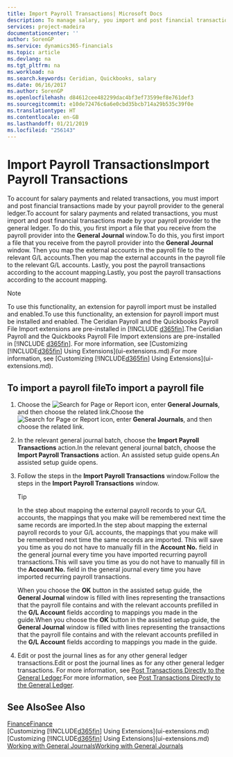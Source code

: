 ```yaml
---
title: Import Payroll Transactions| Microsoft Docs
description: To manage salary, you import and post financial transactions from your payroll provider to the general ledger, using a payroll extension such as Ceridian or Quickbooks.
services: project-madeira
documentationcenter: ''
author: SorenGP
ms.service: dynamics365-financials
ms.topic: article
ms.devlang: na
ms.tgt_pltfrm: na
ms.workload: na
ms.search.keywords: Ceridian, Quickbooks, salary
ms.date: 06/16/2017
ms.author: SorenGP
ms.openlocfilehash: d84612cee482299dac4bf3ef73599ef8e761def3
ms.sourcegitcommit: e10de72476c6a6e0cbd35bcb714a29b535c39f0e
ms.translationtype: HT
ms.contentlocale: en-GB
ms.lasthandoff: 01/21/2019
ms.locfileid: "256143"
---
```

# <a name="import-payroll-transactions"></a><span data-ttu-id="5e33b-103">Import Payroll Transactions</span><span class="sxs-lookup"><span data-stu-id="5e33b-103">Import Payroll Transactions</span></span>
<span data-ttu-id="5e33b-104">To account for salary payments and related transactions, you must import and post financial transactions made by your payroll provider to the general ledger.</span><span class="sxs-lookup"><span data-stu-id="5e33b-104">To account for salary payments and related transactions, you must import and post financial transactions made by your payroll provider to the general ledger.</span></span> <span data-ttu-id="5e33b-105">To do this, you first import a file that you receive from the payroll provider into the **General Journal** window.</span><span class="sxs-lookup"><span data-stu-id="5e33b-105">To do this, you first import a file that you receive from the payroll provider into the **General Journal** window.</span></span> <span data-ttu-id="5e33b-106">Then you map the external accounts in the payroll file to the relevant G/L accounts.</span><span class="sxs-lookup"><span data-stu-id="5e33b-106">Then you map the external accounts in the payroll file to the relevant G/L accounts.</span></span> <span data-ttu-id="5e33b-107">Lastly, you post the payroll transactions according to the account mapping.</span><span class="sxs-lookup"><span data-stu-id="5e33b-107">Lastly, you post the payroll transactions according to the account mapping.</span></span>

> [!NOTE]
>   <span data-ttu-id="5e33b-108">To use this functionality, an extension for payroll import must be installed and enabled.</span><span class="sxs-lookup"><span data-stu-id="5e33b-108">To use this functionality, an extension for payroll import must be installed and enabled.</span></span> <span data-ttu-id="5e33b-109">The Ceridian Payroll and the Quickbooks Payroll File Import extensions are pre-installed in [!INCLUDE [d365fin](includes/d365fin_md.md)].</span><span class="sxs-lookup"><span data-stu-id="5e33b-109">The Ceridian Payroll and the Quickbooks Payroll File Import extensions are pre-installed in [!INCLUDE [d365fin](includes/d365fin_md.md)].</span></span> <span data-ttu-id="5e33b-110">For more information, see [Customizing [!INCLUDE[d365fin](includes/d365fin_md.md)] Using Extensions](ui-extensions.md).</span><span class="sxs-lookup"><span data-stu-id="5e33b-110">For more information, see [Customizing [!INCLUDE[d365fin](includes/d365fin_md.md)] Using Extensions](ui-extensions.md).</span></span>

## <a name="to-import-a-payroll-file"></a><span data-ttu-id="5e33b-111">To import a payroll file</span><span class="sxs-lookup"><span data-stu-id="5e33b-111">To import a payroll file</span></span>
1. <span data-ttu-id="5e33b-112">Choose the ![Search for Page or Report](media/ui-search/search_small.png "Search for Page or Report icon") icon, enter **General Journals**, and then choose the related link.</span><span class="sxs-lookup"><span data-stu-id="5e33b-112">Choose the ![Search for Page or Report](media/ui-search/search_small.png "Search for Page or Report icon") icon, enter **General Journals**, and then choose the related link.</span></span>
2. <span data-ttu-id="5e33b-113">In the relevant general journal batch, choose the **Import Payroll Transactions** action.</span><span class="sxs-lookup"><span data-stu-id="5e33b-113">In the relevant general journal batch, choose the **Import Payroll Transactions** action.</span></span> <span data-ttu-id="5e33b-114">An assisted setup guide opens.</span><span class="sxs-lookup"><span data-stu-id="5e33b-114">An assisted setup guide opens.</span></span>
3. <span data-ttu-id="5e33b-115">Follow the steps in the **Import Payroll Transactions** window.</span><span class="sxs-lookup"><span data-stu-id="5e33b-115">Follow the steps in the **Import Payroll Transactions** window.</span></span>

    > [!TIP]  
   >   <span data-ttu-id="5e33b-116">In the step about mapping the external payroll records to your G/L accounts, the mappings that you make will be remembered next time the same records are imported.</span><span class="sxs-lookup"><span data-stu-id="5e33b-116">In the step about mapping the external payroll records to your G/L accounts, the mappings that you make will be remembered next time the same records are imported.</span></span> <span data-ttu-id="5e33b-117">This will save you time as you do not have to manually fill in the **Account No.** field in the general journal every time you have imported recurring payroll transactions.</span><span class="sxs-lookup"><span data-stu-id="5e33b-117">This will save you time as you do not have to manually fill in the **Account No.** field in the general journal every time you have imported recurring payroll transactions.</span></span>   

    <span data-ttu-id="5e33b-118">When you choose the **OK** button in the assisted setup guide, the **General Journal** window is filled with lines representing the transactions that the payroll file contains and with the relevant accounts prefilled in the **G/L Account** fields according to mappings you made in the guide.</span><span class="sxs-lookup"><span data-stu-id="5e33b-118">When you choose the **OK** button in the assisted setup guide, the **General Journal** window is filled with lines representing the transactions that the payroll file contains and with the relevant accounts prefilled in the **G/L Account** fields according to mappings you made in the guide.</span></span>
4. <span data-ttu-id="5e33b-119">Edit or post the journal lines as for any other general ledger transactions.</span><span class="sxs-lookup"><span data-stu-id="5e33b-119">Edit or post the journal lines as for any other general ledger transactions.</span></span> <span data-ttu-id="5e33b-120">For more information, see [Post Transactions Directly to the General Ledger](finance-how-post-transactions-directly.md).</span><span class="sxs-lookup"><span data-stu-id="5e33b-120">For more information, see [Post Transactions Directly to the General Ledger](finance-how-post-transactions-directly.md).</span></span>   

## <a name="see-also"></a><span data-ttu-id="5e33b-121">See Also</span><span class="sxs-lookup"><span data-stu-id="5e33b-121">See Also</span></span>
[<span data-ttu-id="5e33b-122">Finance</span><span class="sxs-lookup"><span data-stu-id="5e33b-122">Finance</span></span>](finance.md)  
<span data-ttu-id="5e33b-123">[Customizing [!INCLUDE[d365fin](includes/d365fin_md.md)] Using Extensions](ui-extensions.md)</span><span class="sxs-lookup"><span data-stu-id="5e33b-123">[Customizing [!INCLUDE[d365fin](includes/d365fin_md.md)] Using Extensions](ui-extensions.md)</span></span>  
[<span data-ttu-id="5e33b-124">Working with General Journals</span><span class="sxs-lookup"><span data-stu-id="5e33b-124">Working with General Journals</span></span>](ui-work-general-journals.md)  
